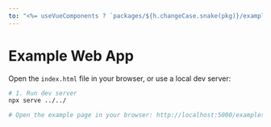 ```yaml
---
to: "<%= useVueComponents ? `packages/${h.changeCase.snake(pkg)}/examples/web-app/README.md` : null %>"
---
```

# Example Web App

Open the `index.html` file in your browser, or use a local dev server:

```bash
# 1. Run dev server
npx serve ../../

# Open the example page in your browser: http://localhost:5000/examples/web-app/
```
